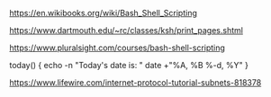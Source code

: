 https://en.wikibooks.org/wiki/Bash_Shell_Scripting

https://www.dartmouth.edu/~rc/classes/ksh/print_pages.shtml


https://www.pluralsight.com/courses/bash-shell-scripting

today() {
    echo -n "Today's date is: "
    date +"%A, %B %-d, %Y"
}

https://www.lifewire.com/internet-protocol-tutorial-subnets-818378


